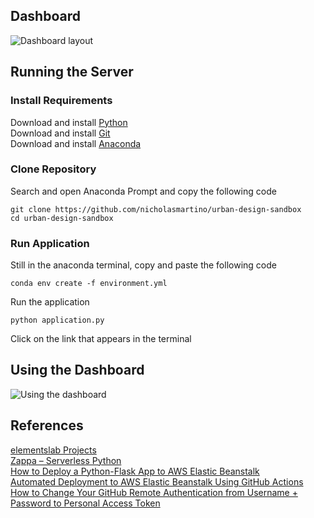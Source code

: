## Dashboard
![Dashboard layout](https://raw.githubusercontent.com/nicholasmartino/portfolio/master/static/img/urban_types_sandbox.jpg)

## Running the Server
### Install Requirements
Download and install [Python](https://www.python.org/downloads/) \
Download and install [Git](https://git-scm.com/downloads) \
Download and install [Anaconda](https://www.anaconda.com/)

### Clone Repository
Search and open Anaconda Prompt and copy the following code
```
git clone https://github.com/nicholasmartino/urban-design-sandbox
cd urban-design-sandbox
```

### Run Application
Still in the anaconda terminal, copy and paste the following code
```
conda env create -f environment.yml
```
Run the application
```
python application.py
```
Click on the link that appears in the terminal

## Using the Dashboard
![Using the dashboard](https://raw.githubusercontent.com/nicholasmartino/urban-design-sandbox/master/images/Dashboard-01.png)

## References
[elementslab Projects](https://www.elementslab.ca/projects/) \
[Zappa – Serverless Python](https://pypi.org/project/zappa/) \
[How to Deploy a Python-Flask App to AWS Elastic Beanstalk](https://medium.com/seamless-cloud/how-to-deploy-a-python-flask-app-to-aws-elastic-beanstalk-c7de7f146eea) \
[Automated Deployment to AWS Elastic Beanstalk Using GitHub Actions](https://medium.com/seamless-cloud/automated-deployment-to-aws-elastic-beanstalk-using-github-actions-888757a6eeb0) \
[How to Change Your GitHub Remote Authentication from Username + Password to Personal Access Token](https://medium.com/geekculture/how-to-change-your-github-remote-authentication-from-username-password-to-personal-access-token-64e527a766cf)
